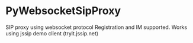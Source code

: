 PyWebsocketSipProxy
===================

SIP proxy using websocket protocol
Registration and IM supported.
Works using jssip demo client (tryit.jssip.net)
